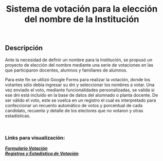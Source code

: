 <h1 align="center">Sistema de votación para la elección del nombre de la Institución</h1>
  <br/>
<h2>Descripción</h2>

Ante la necesidad de definir un nombre para la Institución, se propusó un proyecto de elección del nombre mediante una serie de votaciones en las que participaron docentes, alumnos y familiares de alumnos. 

Para este fin se utilizó Google Forms para realizar la votación, donde los votantes sólo debía ingresar su dni y seleccionar los nombres a votar. Una vez enviado el voto, mediante funcionalidades personalizadas, se valida si ese dni está incluído en la base de datos del alumnado o planta docente. De ser válido el voto, este se vuelca en un registro el cual es interpretado para confeccionar un recuento automático de votos y porcentual de cada candidato, recuento y detalle de los electores que no votaron y otras estadísticas.

<br/>

### Links para visualización:

***[Formulario Votación](https://forms.gle/kYDBQ2gqJzMrYaNK9)***  
***[Registros y Estadística de Votación](https://docs.google.com/spreadsheets/d/1W1N8IW2WiLEqW-b-sjaG46G0cT8FFphUrV9uRoDrQUo/edit?usp=sharing)***  
